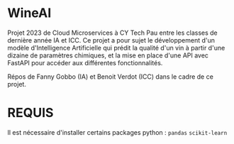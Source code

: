 # WineAI

Projet 2023 de Cloud Microservices à CY Tech Pau entre les classes de dernière année IA et ICC. Ce projet a pour sujet le développement d'un modèle d'Intelligence Artificielle qui prédit la qualité d'un vin à partir d'une dizaine de paramètres chimiques, et la mise en place d'une API avec FastAPI pour accéder aux différentes fonctionnalités.

Répos de Fanny Gobbo (IA) et Benoit Verdot (ICC) dans le cadre de ce projet.

# REQUIS

Il est nécessaire d'installer certains packages python : 
`pandas`
`scikit-learn`
